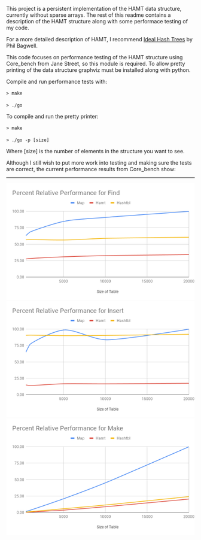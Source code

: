This project is a persistent implementation of the HAMT data structure, currently without sparse arrays. The rest of this readme contains a description of the HAMT structure along with some performace testing of my code.

For a more detailed description of HAMT, I recommend [Ideal Hash Trees](https://infoscience.epfl.ch/record/64398/files/idealhashtrees.pdf) by Phil Bagwell.



 This code focuses on performance testing of the HAMT structure using Core_bench from Jane Street, so this module is required. To allow pretty printing of the data structure graphviz must be installed along with python.

Compile and run performance tests with:

```
> make

> ./go
```

To compile and run the pretty printer:

```
> make

> ./go -p [size]
```
Where [size] is the number of elements in the structure you want to see.



Although I still wish to put more work into testing and making sure the tests are correct, the current performance results from Core_bench show:


---


![alt text](https://github.com/JamesClark123/hamt/blob/master/imgs/Percent%20Relative%20Performance%20for%20Find.png "Find Performance")
![alt text](https://github.com/JamesClark123/hamt/blob/master/imgs/Percent%20Relative%20Performance%20for%20Insert.png "Insert Performance")
![alt text](https://github.com/JamesClark123/hamt/blob/master/imgs/Percent%20Relative%20Performance%20for%20Make.png "Make Performance")
